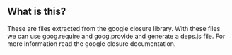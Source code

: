 What is this?
-----------------

These are files extracted from the google closure library.
With these files we can use goog.require and goog.provide and 
generate a deps.js file.
For more information read the google closure documentation.
